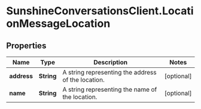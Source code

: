 # SunshineConversationsClient.LocationMessageLocation

## Properties

Name | Type | Description | Notes
------------ | ------------- | ------------- | -------------
**address** | **String** | A string representing the address of the location. | [optional] 
**name** | **String** | A string representing the name of the location. | [optional] 


